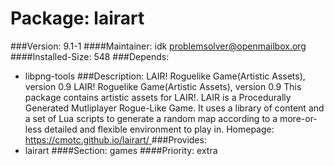 Package: lairart 
============= 

###Version: 9.1-1
####Maintainer: idk problemsolver@openmailbox.org
####Installed-Size: 548
###Depends:
  * libpng-tools
###Description:
 LAIR! Roguelike Game(Artistic Assets), version 0.9
LAIR! Roguelike Game(Artistic Assets), version 0.9
This package contains artistic assets for LAIR!.
LAIR is a Procedurally Generated Mutliplayer Rogue-Like Game.
It uses a library of content and a set of Lua scripts to
generate a random map according to a more-or-less detailed and
flexible environment to play in.
Homepage:[ https://cmotc.github.io/lairart/ ](https://cmotc.github.io/lairart/)
###Provides:
  * lairart
####Section: games
####Priority: extra
